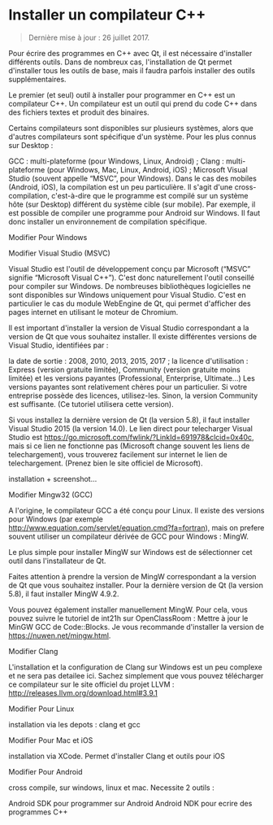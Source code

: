 # Installer un compilateur C++

> Dernière mise à jour : 26 juillet 2017.

Pour écrire des programmes en C++ avec Qt, il est nécessaire d'installer différents outils. Dans de nombreux cas, 
l'installation de Qt permet d'installer tous les outils de base, mais il faudra parfois installer des outils 
supplémentaires.

Le premier (et seul) outil à installer pour programmer en C++ est un compilateur C++. Un compilateur est un outil 
qui prend du code C++ dans des fichiers textes et produit des binaires.

Certains compilateurs sont disponibles sur plusieurs systèmes, alors que d'autres compilateurs sont spécifique 
d'un système. Pour les plus connus sur Desktop :

GCC : multi-plateforme (pour Windows, Linux, Android) ;
Clang : multi-plateforme (pour Windows, Mac, Linux, Android, iOS) ;
Microsoft Visual Studio (souvent appelle “MSVC”, pour Windows).
Dans le cas des mobiles (Android, iOS), la compilation est un peu particulière. Il s'agit d'une cross-compilation, 
c'est-à-dire que le programme est compilé sur un système hôte (sur Desktop) différent du système cible (sur mobile). 
Par exemple, il est possible de compiler une programme pour Android sur Windows. Il faut donc installer un environnement 
de compilation spécifique.

Modifier
Pour Windows

Modifier
Visual Studio (MSVC)

Visual Studio est l'outil de développement conçu par Microsoft (“MSVC” signifie “Microsoft Visual C++”). C'est donc 
naturellement l'outil conseillé pour compiler sur Windows. De nombreuses bibliothèques logicielles ne sont disponibles 
sur Windows uniquement pour Visual Studio. C'est en particulier le cas du module WebEngine de Qt, qui permet d'afficher 
des pages internet en utilisant le moteur de Chromium.

Il est important d'installer la version de Visual Studio correspondant a la version de Qt que vous souhaitez installer. 
Il existe différentes versions de Visual Studio, identifiées par :

la date de sortie : 2008, 2010, 2013, 2015, 2017 ;
la licence d'utilisation : Express (version gratuite limitée), Community (version gratuite moins limitée) et les versions 
payantes (Professional, Enterprise, Ultimate…)
Les versions payantes sont relativement chères pour un particulier. Si votre entreprise possède des licences, utilisez-les. 
Sinon, la version Community est suffisante. (Ce tutoriel utilisera cette version).

Si vous installez la dernière version de Qt (la version 5.8), il faut installer Visual Studio 2015 (la version 14.0). 
Le lien direct pour telecharger Visual Studio est https://go.microsoft.com/fwlink/?LinkId=691978&clcid=0x40c, mais si ce 
lien ne fonctionne pas (Microsoft change souvent les liens de telechargement), vous trouverez facilement sur internet le 
lien de telechargement. (Prenez bien le site officiel de Microsoft).

installation + screenshot…

Modifier
Mingw32 (GCC)

A l'origine, le compilateur GCC a été conçu pour Linux. Il existe des versions pour Windows (par exemple 
http://www.equation.com/servlet/equation.cmd?fa=fortran), mais on prefere souvent utiliser un compilateur 
dérivée de GCC pour Windows : MingW.

Le plus simple pour installer MingW sur Windows est de sélectionner cet outil dans l'installateur de Qt.




Faites attention à prendre la version de MingW correspondant a la version de Qt que vous souhaitez installer. 
Pour la dernière version de Qt (la version 5.8), il faut installer MingW 4.9.2.

Vous pouvez également installer manuellement MingW. Pour cela, vous pouvez suivre le tutoriel de int21h sur 
OpenClassRoom : Mettre à jour le MinGW GCC de Code::Blocks. Je vous recommande d'installer la version de 
https://nuwen.net/mingw.html.

Modifier
Clang

L'installation et la configuration de Clang sur Windows est un peu complexe et ne sera pas detailee ici. Sachez 
simplement que vous pouvez télécharger ce compilateur sur le site officiel du projet LLVM : 
http://releases.llvm.org/download.html#3.9.1

Modifier
Pour Linux

installation via les depots : clang et gcc

Modifier
Pour Mac et iOS

installation via XCode. Permet d'installer Clang et outils pour iOS

Modifier
Pour Android

cross compile, sur windows, linux et mac. Necessite 2 outils :

Android SDK pour programmer sur Android
Android NDK pour ecrire des programmes C++
